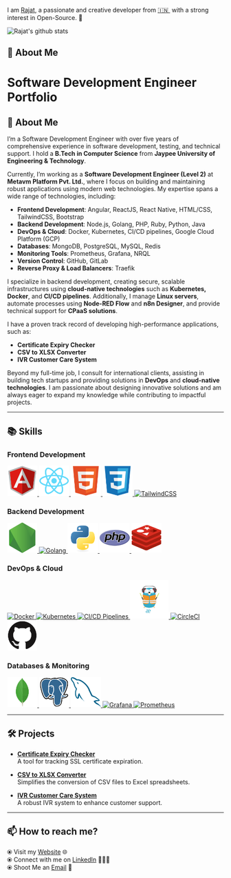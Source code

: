 I am [Rajat](https://www.rkgoyal.com/), a passionate and creative developer from [🇮🇳 ](https://en.wikipedia.org/wiki/India)&nbsp;with a strong interest in Open-Source. 🎯 

![Rajat's github stats](https://github-readme-stats.vercel.app/api?username=imrkgofficial&show_icons=true&theme=radical)

## 🚀 About Me

# Software Development Engineer Portfolio

## 👋 About Me

I’m a Software Development Engineer with over five years of comprehensive experience in software development, testing, and technical support. I hold a **B.Tech in Computer Science** from **Jaypee University of Engineering & Technology**. 

Currently, I’m working as a **Software Development Engineer (Level 2)** at **Metavm Platform Pvt. Ltd.**, where I focus on building and maintaining robust applications using modern web technologies. My expertise spans a wide range of technologies, including:

- **Frontend Development**: Angular, ReactJS, React Native, HTML/CSS, TailwindCSS, Bootstrap
- **Backend Development**: Node.js, Golang, PHP, Ruby, Python, Java
- **DevOps & Cloud**: Docker, Kubernetes, CI/CD pipelines, Google Cloud Platform (GCP)
- **Databases**: MongoDB, PostgreSQL, MySQL, Redis
- **Monitoring Tools**: Prometheus, Grafana, NRQL
- **Version Control**: GitHub, GitLab
- **Reverse Proxy & Load Balancers**: Traefik

I specialize in backend development, creating secure, scalable infrastructures using **cloud-native technologies** such as **Kubernetes, Docker**, and **CI/CD pipelines**. Additionally, I manage **Linux servers**, automate processes using **Node-RED Flow** and **n8n Designer**, and provide technical support for **CPaaS solutions**.

I have a proven track record of developing high-performance applications, such as:
- **Certificate Expiry Checker**
- **CSV to XLSX Converter**
- **IVR Customer Care System**

Beyond my full-time job, I consult for international clients, assisting in building tech startups and providing solutions in **DevOps** and **cloud-native technologies**. I am passionate about designing innovative solutions and am always eager to expand my knowledge while contributing to impactful projects.

---

## 📚 Skills

### Frontend Development
<p float="left">
  <a href="https://angular.io/" target="_blank">
    <img src="https://raw.githubusercontent.com/devicons/devicon/master/icons/angularjs/angularjs-original.svg" height="70" alt="Angular" />
  </a>
  <a href="https://reactjs.org/" target="_blank">
    <img src="https://raw.githubusercontent.com/devicons/devicon/master/icons/react/react-original.svg" height="70" alt="ReactJS" />
  </a>
  <a href="https://developer.mozilla.org/en-US/docs/Web/HTML" target="_blank">
    <img src="https://raw.githubusercontent.com/devicons/devicon/master/icons/html5/html5-original.svg" height="70" alt="HTML" />
  </a>
  <a href="https://developer.mozilla.org/en-US/docs/Web/CSS" target="_blank">
    <img src="https://raw.githubusercontent.com/devicons/devicon/master/icons/css3/css3-original.svg" height="70" alt="CSS" />
  </a>
  <a href="https://tailwindcss.com/" target="_blank">
    <img src="https://raw.githubusercontent.com/tailwindlabs/tailwindcss/HEAD/.github/logo-light.svg" height="70" alt="TailwindCSS" />
  </a>
</p>

### Backend Development
<p float="left">
  <a href="https://nodejs.org/" target="_blank">
    <img src="https://raw.githubusercontent.com/devicons/devicon/master/icons/nodejs/nodejs-original.svg" height="70" alt="Node.js" />
  </a>
  <a href="https://golang.org/" target="_blank">
    <img src="https://raw.githubusercontent.com/itsksaurabh/itsksaurabh/master/assets/golang.gif" height="90" alt="Golang" />
  </a>
  <a href="https://www.python.org/" target="_blank">
    <img src="https://raw.githubusercontent.com/devicons/devicon/master/icons/python/python-original.svg" height="70" alt="Python" />
  </a>
  <a href="https://www.php.net/" target="_blank">
    <img src="https://raw.githubusercontent.com/devicons/devicon/master/icons/php/php-original.svg" height="70" alt="PHP" />
  </a>
  <a href="https://redis.io/" target="_blank">
    <img src="https://raw.githubusercontent.com/devicons/devicon/master/icons/redis/redis-original.svg" height="70" alt="Redis" />
  </a>
</p>

### DevOps & Cloud
<p float="left">
  <a href="https://www.docker.com/" target="_blank">
    <img src="https://avatars.githubusercontent.com/u/5429470?s=48&v=4" height="80" alt="Docker" />
  </a>
  <a href="https://kubernetes.io/" target="_blank">
    <img src="https://cdn.hashnode.com/res/hashnode/image/upload/v1682361045048/796f4815-0594-4c35-99d9-65d3bfa4d53e.gif" height="75" alt="Kubernetes" />
  </a>
  <a href="https://docs.gitlab.com/ee/ci/" target="_blank">
    <img src="https://hub.datree.io/img/cicd/3.png" height="65" alt="CI/CD Pipelines" />
  </a>
  <a href="https://traefik.io/" target="_blank">
    <img src="https://raw.githubusercontent.com/traefik/traefik/master/docs/content/assets/img/traefik.logo-dark.png" height="90" alt="Traefik" />
  </a>
  <a href="https://circleci.com/" target="_blank">
    <img src="https://avatars.githubusercontent.com/u/1231870?s=200&v=4" height="70" alt="CircleCI" />
  </a>
  <a href="https://github.com/" target="_blank">
    <img src="https://raw.githubusercontent.com/devicons/devicon/master/icons/github/github-original.svg" height="70" alt="GitHub" />
  </a>
</p>

### Databases & Monitoring
<p float="left">
  <a href="https://www.mongodb.com/" target="_blank">
    <img src="https://raw.githubusercontent.com/devicons/devicon/master/icons/mongodb/mongodb-original.svg" height="70" alt="MongoDB" />
  </a>
  <a href="https://www.postgresql.org/" target="_blank">
    <img src="https://raw.githubusercontent.com/devicons/devicon/master/icons/postgresql/postgresql-original.svg" height="70" alt="PostgreSQL" />
  </a>
  <a href="https://www.mysql.com/" target="_blank">
    <img src="https://raw.githubusercontent.com/devicons/devicon/master/icons/mysql/mysql-original.svg" height="70" alt="MySQL" />
  </a>
  <a href="https://grafana.com/" target="_blank">
    <img src="https://raw.githubusercontent.com/itsksaurabh/itsksaurabh/master/assets/grafana.gif" height="70" alt="Grafana" />
  </a>
  <a href="https://prometheus.io/" target="_blank">
    <img src="https://raw.githubusercontent.com/itsksaurabh/itsksaurabh/master/assets/prometheus.gif" height="70" alt="Prometheus" />
  </a>
</p>

---

## 🛠️ Projects

- **[Certificate Expiry Checker](#)**  
  A tool for tracking SSL certificate expiration.
  
- **[CSV to XLSX Converter](#)**  
  Simplifies the conversion of CSV files to Excel spreadsheets.

- **[IVR Customer Care System](#)**  
  A robust IVR system to enhance customer support.

---

## 📫 How to reach me? 

  ⦿ Visit my [Website](https://rkgoyal.com) 🌐 <br>
  ⦿ Connect with me on [LinkedIn](https://www.linkedin.com/in/rajatkumargoyal/) 👨🏻‍💻 <br>
  ⦿ Shoot Me an [Email](mailto:rajat.kum45@gmail.com@gmail.com) 💌
